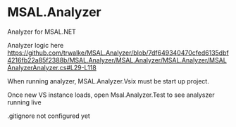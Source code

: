 # MSAL.Analyzer
Analyzer for MSAL.NET

Analyzer logic here
https://github.com/trwalke/MSAL.Analyzer/blob/7df649340470cfed6135dbf4216fb22a85f2388b/MSAL.Analyzer/MSAL.Analyzer/MSAL.Analyzer/MSALAnalyzerAnalyzer.cs#L29-L118

When running analyzer, MSAL.Analyzer.Vsix must be start up project.

Once new VS instance loads, open Msal.Analyzer.Test to see analyszer running live

.gitignore not configured yet
